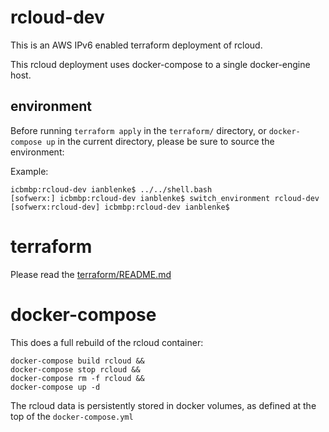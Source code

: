 # rcloud-dev

This is an AWS IPv6 enabled terraform deployment of rcloud.

This rcloud deployment uses docker-compose to a single docker-engine host.

## environment

Before running `terraform apply` in the `terraform/` directory, or `docker-compose up` in the current directory, please be sure to source the environment:

Example:

    icbmbp:rcloud-dev ianblenke$ ../../shell.bash
    [sofwerx:] icbmbp:rcloud-dev ianblenke$ switch_environment rcloud-dev
    [sofwerx:rcloud-dev] icbmbp:rcloud-dev ianblenke$

# terraform

Please read the [terraform/README.md](terraform/README.md)

# docker-compose

This does a full rebuild of the rcloud container:

    docker-compose build rcloud &&
    docker-compose stop rcloud &&
    docker-compose rm -f rcloud &&
    docker-compose up -d

The rcloud data is persistently stored in docker volumes, as defined at the top of the `docker-compose.yml`


